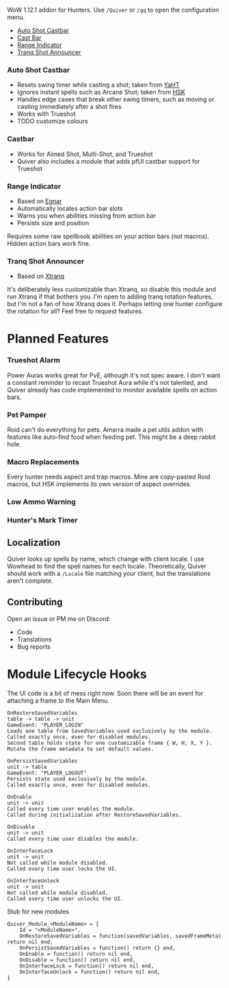 WoW 1.12.1 addon for Hunters. Use `/Quiver` or `/qq` to open the configuration menu.

- [Auto Shot Castbar](#auto-shot-castbar)
- [Cast Bar](#cast-bar)
- [Range Indicator](#range-indicator)
- [Tranq Shot Announcer](#tranq-shot-announcer)

### Auto Shot Castbar
- Resets swing timer while casting a shot; taken from [YaHT](https://github.com/Aviana/YaHT/tree/1.12.1)
- Ignores instant spells such as Arcane Shot; taken from [HSK](https://github.com/anstellaire/HunterSwissKnife)
- Handles edge cases that break other swing timers, such as moving or casting immediately after a shot fires
- Works with Trueshot
- TODO customize colours

### Castbar
- Works for Aimed Shot, Multi-Shot, and Trueshot
- Quiver also includes a module that adds pfUI castbar support for Trueshot

### Range Indicator
- Based on [Egnar](https://github.com/Medeah/Egnar)
- Automatically locates action bar slots
- Warns you when abilities missing from action bar
- Persists size and position

Requires some raw spellbook abilities on your action bars (not macros). Hidden action bars work fine.

### Tranq Shot Announcer
- Based on [Xtranq](https://github.com/unknauwn/XTranqManager/tree/master)

It's deliberately less customizable than Xtranq, so disable this module and run Xtranq if that bothers you. I'm open to adding tranq rotation features, but I'm not a fan of how Xtranq does it. Perhaps letting one hunter configure the rotation for all? Feel free to request features.

# Planned Features
### Trueshot Alarm
Power Auras works great for PvE, although it's not spec aware. I don't want a constant reminder to recast Trueshot Aura while it's not talented, and Quiver already has code implemented to monitor available spells on action bars.

### Pet Pamper
Roid can't do everything for pets. Amarra made a pet utils addon with features like auto-find food when feeding pet. This might be a deep rabbit hole.

### Macro Replacements
Every hunter needs aspect and trap macros. Mine are copy-pasted Roid macros, but HSK implements its own version of aspect overrides.

### Low Ammo Warning

### Hunter's Mark Timer

## Localization
Quiver looks up spells by name, which change with client locale. I use Wowhead to find the spell names for each locale. Theoretically, Quiver should work with a `/Locale` file matching your client, but the translations aren't complete.

## Contributing
Open an issue or PM me on Discord:
- Code
- Translations
- Bug reports

# Module Lifecycle Hooks
The UI code is a bit of mess right now. Soon there will be an event for attaching a frame to the Main Menu.
```
OnRestoreSavedVariables
table -> table -> unit
GameEvent: "PLAYER_LOGIN"
Loads one table from SavedVariables used exclusively by the module.
Called exactly once, even for disabled modules.
Second table holds state for one customizable frame { W, H, X, Y }. Mutate the frame metadata to set default values.

OnPersistSavedVariables
unit -> table
GameEvent: "PLAYER_LOGOUT"
Persists state used exclusively by the module.
Called exactly once, even for disabled modules.

OnEnable
unit -> unit
Called every time user enables the module.
Called during initialization after RestoreSavedVariables.

OnDisable
unit -> unit
Called every time user disables the module.

OnInterfaceLock
unit -> unit
Not called while module disabled.
Called every time user locks the UI.

OnInterfaceUnlock
unit -> unit
Not called while module disabled.
Called every time user unlocks the UI.
```
Stub for new modules
```
Quiver_Module_<ModuleName> = {
	Id = "<ModuleName>",
	OnRestoreSavedVariables = function(savedVariables, savedFrameMeta) return nil end,
	OnPersistSavedVariables = function() return {} end,
	OnEnable = function() return nil end,
	OnDisable = function() return nil end,
	OnInterfaceLock = function() return nil end,
	OnInterfaceUnlock = function() return nil end,
}
```
